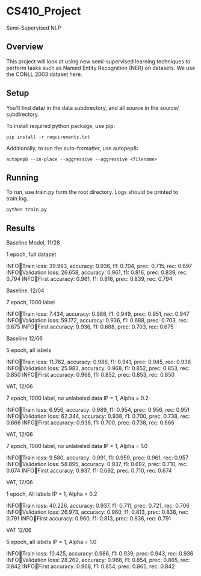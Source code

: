 # CS410_Project
Semi-Supervised NLP

## Overview

This project will look at using new semi-supervised learning techniques to perform tasks such as Named Entity Recognition (NER) on datasets. We use the CONLL 2003 dataset here.

## Setup

You'll find data/ in the data subdirectory, and all source in the source/ subdirectory.

To install required python package, use pip:

```
pip install -r requirements.txt
```

Additionally, to run the auto-formatter, use autopep8:

```
autopep8 --in-place --aggressive --aggressive <filename>
```

## Running

To run, use train.py form the root directory. Logs should be printed to train.log.

```
python train.py
```


## Results

Baseline Model, 11/28

1 epoch, full dataset

INFO:train:Train loss: 39.993, accuracy: 0.936, f1: 0.704, prec: 0.715, rec: 0.697
INFO:train:Validation loss: 26.658, accuracy: 0.961, f1: 0.816, prec: 0.839, rec: 0.794
INFO:train:First accuracy: 0.961, f1: 0.816, prec: 0.839, rec: 0.794


Baseline, 12/04

7 epoch, 1000 label

INFO:train:Train loss: 7.434, accuracy: 0.988, f1: 0.949, prec: 0.951, rec: 0.947
INFO:train:Validation loss: 59.172, accuracy: 0.936, f1: 0.688, prec: 0.703, rec: 0.675
INFO:train:First accuracy: 0.936, f1: 0.688, prec: 0.703, rec: 0.675

Baseline 12/06

5 epoch, all labels

INFO:train:Train loss: 11.762, accuracy: 0.986, f1: 0.941, prec: 0.945, rec: 0.938
INFO:train:Validation loss: 25.983, accuracy: 0.968, f1: 0.852, prec: 0.853, rec: 0.850
INFO:train:First accuracy: 0.968, f1: 0.852, prec: 0.853, rec: 0.850

VAT, 12/06

7 epoch, 1000 label, no unlabeled data
IP = 1, Alpha = 0.2

INFO:train:Train loss: 6.956, accuracy: 0.989, f1: 0.954, prec: 0.956, rec: 0.951
INFO:train:Validation loss: 62.344, accuracy: 0.938, f1: 0.700, prec: 0.738, rec: 0.666
INFO:train:First accuracy: 0.938, f1: 0.700, prec: 0.738, rec: 0.666

VAT, 12/06

7 epoch, 1000 label, no unlabeled data
IP = 1, Alpha = 1.0

INFO:train:Train loss: 9.580, accuracy: 0.991, f1: 0.959, prec: 0.961, rec: 0.957
INFO:train:Validation loss: 58.895, accuracy: 0.937, f1: 0.692, prec: 0.710, rec: 0.674
INFO:train:First accuracy: 0.937, f1: 0.692, prec: 0.710, rec: 0.674

VAT, 12/06

1 epoch, All labels
IP = 1, Alpha = 0.2

INFO:train:Train loss: 40.226, accuracy: 0.937, f1: 0.711, prec: 0.721, rec: 0.706
INFO:train:Validation loss: 26.973, accuracy: 0.960, f1: 0.813, prec: 0.836, rec: 0.791
INFO:train:First accuracy: 0.960, f1: 0.813, prec: 0.836, rec: 0.791

VAT 12/06

5 epoch, all labels
IP = 1, Alpha = 1.0

INFO:train:Train loss: 10.425, accuracy: 0.986, f1: 0.939, prec: 0.943, rec: 0.936
INFO:train:Validation loss: 28.262, accuracy: 0.968, f1: 0.854, prec: 0.865, rec: 0.842
INFO:train:First accuracy: 0.968, f1: 0.854, prec: 0.865, rec: 0.842
